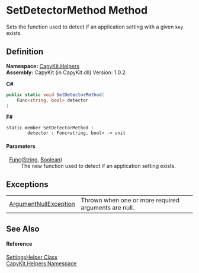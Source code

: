 # SetDetectorMethod Method


Sets the function used to detect if an application setting with a given `key` exists.



## Definition
**Namespace:** <a href="N_CapyKit_Helpers.md">CapyKit.Helpers</a>  
**Assembly:** CapyKit (in CapyKit.dll) Version: 1.0.2

**C#**
``` C#
public static void SetDetectorMethod(
	Func<string, bool> detector
)
```
**F#**
``` F#
static member SetDetectorMethod : 
        detector : Func<string, bool> -> unit 
```



#### Parameters
<dl><dt>  <a href="https://learn.microsoft.com/dotnet/api/system.func-2" target="_blank" rel="noopener noreferrer">Func</a>(<a href="https://learn.microsoft.com/dotnet/api/system.string" target="_blank" rel="noopener noreferrer">String</a>, <a href="https://learn.microsoft.com/dotnet/api/system.boolean" target="_blank" rel="noopener noreferrer">Boolean</a>)</dt><dd>The new function used to detect if an application setting exists.</dd></dl>

## Exceptions
<table>
<tr>
<td><a href="https://learn.microsoft.com/dotnet/api/system.argumentnullexception" target="_blank" rel="noopener noreferrer">ArgumentNullException</a></td>
<td>Thrown when one or more required arguments are null.</td></tr>
</table>

## See Also


#### Reference
<a href="T_CapyKit_Helpers_SettingsHelper.md">SettingsHelper Class</a>  
<a href="N_CapyKit_Helpers.md">CapyKit.Helpers Namespace</a>  
